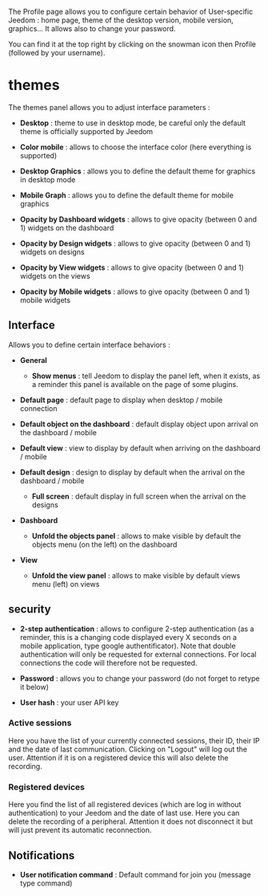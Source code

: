 The Profile page allows you to configure certain behavior of
User-specific Jeedom : home page, theme of the
desktop version, mobile version, graphics… It allows
also to change your password.

You can find it at the top right by clicking on the snowman icon
then Profile (followed by your username).

themes 
======

The themes panel allows you to adjust interface parameters :

-   **Desktop** : theme to use in desktop mode, be careful only the
    default theme is officially supported by Jeedom

-   **Color mobile** : allows to choose the interface color
    (here everything is supported)

-   **Desktop Graphics** : allows you to define the default theme for
    graphics in desktop mode

-   **Mobile Graph** : allows you to define the default theme for
    mobile graphics

-   **Opacity by Dashboard widgets** : allows to give opacity
    (between 0 and 1) widgets on the dashboard

-   **Opacity by Design widgets** : allows to give opacity
    (between 0 and 1) widgets on designs

-   **Opacity by View widgets** : allows to give opacity (between
    0 and 1) widgets on the views

-   **Opacity by Mobile widgets** : allows to give opacity
    (between 0 and 1) mobile widgets

Interface 
---------

Allows you to define certain interface behaviors :

-   **General**

    -   **Show menus** : tell Jeedom to display the panel
        left, when it exists, as a reminder this panel is
        available on the page of some plugins.

-   **Default page** : default page to display when
    desktop / mobile connection

-   **Default object on the dashboard** : default display object
    upon arrival on the dashboard / mobile

-   **Default view** : view to display by default when arriving on
    the dashboard / mobile

-   **Default design** : design to display by default when
    the arrival on the dashboard / mobile

    -   **Full screen** : default display in full screen when
        the arrival on the designs
        
-   **Dashboard**

    -   **Unfold the objects panel** : allows to make visible by
        default the objects menu (on the left) on the dashboard

-   **View**

    -   **Unfold the view panel** : allows to make visible by
        default views menu (left) on views

security 
--------

-   **2-step authentication** : allows to configure
    2-step authentication (as a reminder, this is a changing code
    displayed every X seconds on a mobile application, type
    google authentificator). Note that double authentication will only be requested for external connections. For local connections the code will therefore not be requested.

-   **Password** : allows you to change your password (do not
    forget to retype it below)

-   **User hash** : your user API key

### Active sessions 

Here you have the list of your currently connected sessions, their ID,
their IP and the date of last communication. Clicking on
&quot;Logout&quot; will log out the user. Attention if it is on
a registered device this will also delete the recording.

### Registered devices 

Here you find the list of all registered devices (which are
log in without authentication) to your Jeedom and the date of
last use. Here you can delete the recording of a
peripheral. Attention it does not disconnect it but will just prevent
its automatic reconnection.

Notifications 
-------------

-   **User notification command** : Default command for
    join you (message type command)


